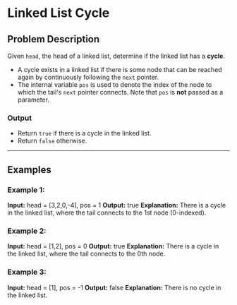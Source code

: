 # Linked List Cycle

## Problem Description
Given `head`, the head of a linked list, determine if the linked list has a **cycle**.

- A cycle exists in a linked list if there is some node that can be reached again by continuously following the `next` pointer.
- The internal variable `pos` is used to denote the index of the node to which the tail's `next` pointer connects. Note that `pos` is **not** passed as a parameter.

### Output
- Return `true` if there is a cycle in the linked list.
- Return `false` otherwise.

---

## Examples

### Example 1:
**Input:**
head = [3,2,0,-4], pos = 1
**Output:**
true
**Explanation:**
There is a cycle in the linked list, where the tail connects to the 1st node (0-indexed).

### Example 2:
**Input:**
head = [1,2], pos = 0
**Output:**
true
**Explanation:**
There is a cycle in the linked list, where the tail connects to the 0th node.

### Example 3:
**Input:**
head = [1], pos = -1
**Output:**
false
**Explanation:**
There is no cycle in the linked list.
